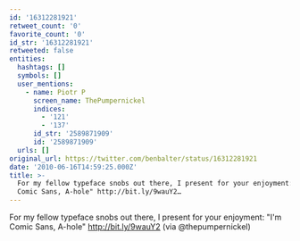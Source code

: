 ```yaml
---
id: '16312281921'
retweet_count: '0'
favorite_count: '0'
id_str: '16312281921'
retweeted: false
entities:
  hashtags: []
  symbols: []
  user_mentions:
    - name: Piotr P
      screen_name: ThePumpernickel
      indices:
        - '121'
        - '137'
      id_str: '2589871909'
      id: '2589871909'
  urls: []
original_url: https://twitter.com/benbalter/status/16312281921
date: '2010-06-16T14:59:25.000Z'
title: >-
  For my fellow typeface snobs out there, I present for your enjoyment: "I'm
  Comic Sans, A-hole" http://bit.ly/9wauY2…
---
```


For my fellow typeface snobs out there, I present for your enjoyment: "I'm Comic Sans, A-hole" http://bit.ly/9wauY2 (via @thepumpernickel)